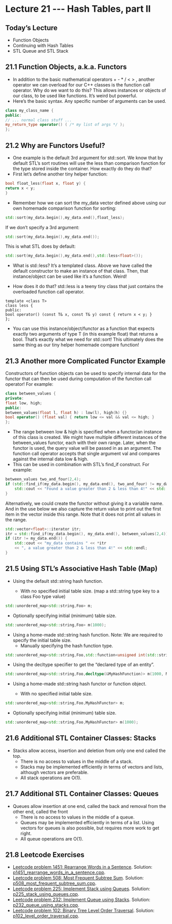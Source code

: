 # Lecture 21 --- Hash Tables, part II

## Today’s Lecture

- Function Objects
- Continuing with Hash Tables
- STL Queue and STL Stack

## 21.1 Function Objects, a.k.a. Functors

- In addition to the basic mathematical operators + - * / < > , another operator we can overload for our C++
classes is the function call operator.
 Why do we want to do this? This allows instances or objects of our class, to be used like functions. It’s weird
but powerful.
- Here’s the basic syntax. Any specific number of arguments can be used.

```cpp
class my_class_name {
public:
// ... normal class stuff ...
my_return_type operator() ( /* my list of args */ );
};
```

## 21.2 Why are Functors Useful?

- One example is the default 3rd argument for std::sort. We know that by default STL’s sort routines will use
the less than comparison function for the type stored inside the container. How exactly do they do that?
- First let’s define another tiny helper function:

```cpp
bool float_less(float x, float y) {
return x < y;
}
```

- Remember how we can sort the my_data vector defined above using our own homemade comparison function
for sorting:

```cpp
std::sort(my_data.begin(),my_data.end(),float_less);
```

If we don’t specify a 3rd argument:

```cpp
std::sort(my_data.begin(),my_data.end());
```

This is what STL does by default:

```cpp
std::sort(my_data.begin(),my_data.end(),std::less<float>());
```

- What is std::less? It’s a templated class. Above we have called the default constructor to make an instance
of that class. Then, that instance/object can be used like it’s a function. Weird!

- How does it do that? std::less is a teeny tiny class that just contains the overloaded function call operator.

```
template <class T>
class less {
public:
bool operator() (const T& x, const T& y) const { return x < y; }
};
```

- You can use this instance/object/functor as a function that expects exactly two arguments of type T (in this
example float) that returns a bool. That’s exactly what we need for std::sort! This ultimately does the
same thing as our tiny helper homemade compare function!

## 21.3 Another more Complicated Functor Example

Constructors of function objects can be used to specify internal data for the functor that can then be used
during computation of the function call operator! For example:

```cpp
class between_values {
private:
float low, high;
public:
between_values(float l, float h) : low(l), high(h) {}
bool operator() (float val) { return low <= val && val <= high; }
};
```

- The range between low & high is specified when a functor/an instance of this class is created. We might
have multiple different instances of the between_values functor, each with their own range. Later, when the
functor is used, the query value will be passed in as an argument. The function call operator accepts that
single argument val and compares against the internal data low & high.
- This can be used in combination with STL’s find_if construct. For example:

```cpp
between_values two_and_four(2,4);
if (std::find_if(my_data.begin(), my_data.end(), two_and_four) != my_data.end()) {
	std::cout << "Found a value greater than 2 & less than 4!" << std::endl;
}
```
 Alternatively, we could create the functor without giving it a variable name. And in the use below we also
capture the return value to print out the first item in the vector inside this range. Note that it does not print
all values in the range.

```cpp
std::vector<float>::iterator itr;
itr = std::find_if(my_data.begin(), my_data.end(), between_values(2,4));
if (itr != my_data.end()) {
	std::cout << "my_data contains " << *itr
	<< ", a value greater than 2 & less than 4!" << std::endl;
}
```

## 21.5 Using STL’s Associative Hash Table (Map)

- Using the default std::string hash function.

  - With no specified initial table size. (map a std::string type key to a class Foo type value)
```cpp
std::unordered_map<std::string,Foo> m;
```

  - Optionally specifying initial (minimum) table size.
```cpp
std::unordered_map<std::string,Foo> m(1000);
```
- Using a home-made std::string hash function. Note: We are required to specify the initial table size.
  - Manually specifying the hash function type.
```cpp
std::unordered_map<std::string,Foo,std::function<unsigned int(std::string)> > m(1000, MyHashFunction);
```

  - Using the decltype specifier to get the “declared type of an entity”.
```cpp
std::unordered_map<std::string,Foo,decltype(&MyHashFunction)> m(1000, MyHashFunction);
```
- Using a home-made std::string hash functor or function object.

  - With no specified initial table size.
```cpp
std::unordered_map<std::string,Foo,MyHashFunctor> m;
```

  - Optionally specifying initial (minimum) table size.
```cpp
std::unordered_map<std::string,Foo,MyHashFunctor> m(1000);
```

## 21.6 Additional STL Container Classes: Stacks

<!--We’ve studied STL vectors, lists, maps, and sets. These data structures provide a wide range of flexibility in
terms of operations. One way to obtain computational efficiency is to consider a simplified set of operations or
functionality.-->
<!-- For example, with a hash table we give up the notion of a sorted table and gain in find, insert, & erase efficiency.-->

- Stacks allow access, insertion and deletion from only one end called the top.
  - There is no access to values in the middle of a stack.
  - Stacks may be implemented efficiently in terms of vectors and lists, although vectors are preferable.
  - All stack operations are O(1).

## 21.7 Additional STL Container Classes: Queues

- Queues allow insertion at one end, called the back and removal from the other end, called the front
  - There is no access to values in the middle of a queue.
  - Queues may be implemented efficiently in terms of a list. Using vectors for queues is also possible,
but requires more work to get right.
  - All queue operations are O(1).

## 21.8 Leetcode Exercises

- [Leetcode problem 1451: Rearrange Words in a Sentence](https://leetcode.com/problems/rearrange-words-in-a-sentence/). Solution: [p1451_rearrange_words_in_a_sentence.cpp](../../leetcode/p1451_rearrange_words_in_a_sentence.cpp).
- [Leetcode problem 508: Most Frequent Subtree Sum](https://leetcode.com/problems/most-frequent-subtree-sum/). Solution: [p508_most_frequent_subtree_sum.cpp](../../leetcode/p508_most_frequent_subtree_sum.cpp).
- [Leetcode problem 225: Implement Stack using Queues](https://leetcode.com/problems/implement-stack-using-queues/). Solution: [p225_stack_using_queues.cpp](../../leetcode/p225_stack_using_queues.cpp).
- [Leetcode problem 232: Implement Queue using Stacks](https://leetcode.com/problems/implement-queue-using-stacks/). Solution: [p232_queue_using_stacks.cpp](../../leetcode/p232_queue_using_stacks.cpp).
- [Leetcode problem 102: Binary Tree Level Order Traversal](https://leetcode.com/problems/binary-tree-level-order-traversal/). Solution: [p102_level_order_traversal.cpp](../../leetcode/p102_level_order_traversal.cpp).
